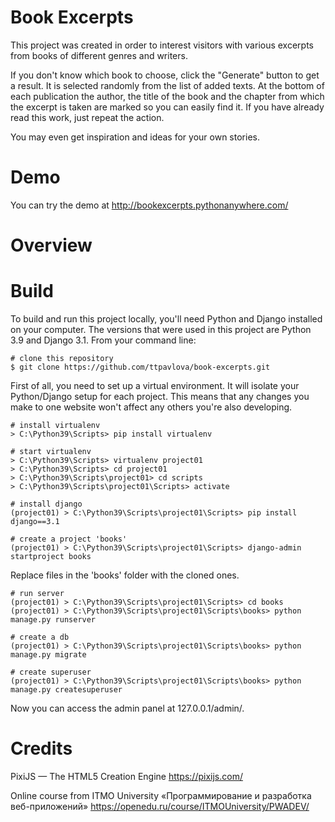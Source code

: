 # Book Excerpts

This project was created in order to interest visitors with various excerpts from books of different genres and writers.

If you don't know which book to choose, click the "Generate" button to get a result. It is selected randomly from the list of added texts.
At the bottom of each publication the author, the title of the book and the chapter from which the excerpt is taken are marked so you can easily find it. If you have already read this work, just repeat the action.

You may even get inspiration and ideas for your own stories.

# Demo

You can try the demo at http://bookexcerpts.pythonanywhere.com/

# Overview

# Build

To build and run this project locally, you'll need Python and Django installed on your computer. The versions that were used in this project are Python 3.9 and Django 3.1.
From your command line:
```
# clone this repository
$ git clone https://github.com/ttpavlova/book-excerpts.git
```

First of all, you need to set up a virtual environment. It will isolate your Python/Django setup for each project. This means that any changes you make to one website won't affect any others you're also developing.
```
# install virtualenv
> C:\Python39\Scripts> pip install virtualenv

# start virtualenv
> C:\Python39\Scripts> virtualenv project01
> C:\Python39\Scripts> cd project01
> C:\Python39\Scripts\project01> cd scripts
> C:\Python39\Scripts\project01\Scripts> activate

# install django
(project01) > C:\Python39\Scripts\project01\Scripts> pip install django==3.1

# create a project 'books'
(project01) > C:\Python39\Scripts\project01\Scripts> django-admin startproject books
```
Replace files in the 'books' folder with the cloned ones. 
```
# run server
(project01) > C:\Python39\Scripts\project01\Scripts> cd books
(project01) > C:\Python39\Scripts\project01\Scripts\books> python manage.py runserver

# create a db
(project01) > C:\Python39\Scripts\project01\Scripts\books> python manage.py migrate

# create superuser
(project01) > C:\Python39\Scripts\project01\Scripts\books> python manage.py createsuperuser
```
Now you can access the admin panel at 127.0.0.1/admin/.

# Credits

PixiJS — The HTML5 Creation Engine https://pixijs.com/

Online course from ITMO University «Программирование и разработка веб-приложений» https://openedu.ru/course/ITMOUniversity/PWADEV/
